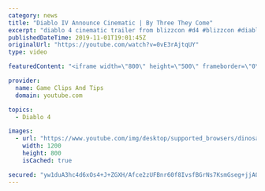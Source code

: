```yaml
---
category: news
title: "Diablo IV Announce Cinematic | By Three They Come"
excerpt: "diablo 4 cinematic trailer from blizzcon #d4 #blizzcon #diablo."
publishedDateTime: 2019-11-01T19:01:45Z
originalUrl: "https://youtube.com/watch?v=0vE3rAjtqUY"
type: video

featuredContent: "<iframe width=\"800\" height=\"500\" frameborder=\"0\" src=\"https://www.youtube.com/embed/0vE3rAjtqUY\" allow=\"accelerometer; autoplay; encrypted-media; gyroscope; picture-in-picture\" allowfullscreen></iframe>"

provider:
  name: Game Clips And Tips
  domain: youtube.com

topics:
  - Diablo 4

images:
  - url: "https://www.youtube.com/img/desktop/supported_browsers/dinosaur.png"
    width: 1200
    height: 800
    isCached: true

secured: "yw1duA3hc4d6xOs4+J+ZGXH/Afce2zUFBnr60f8IvsfBGrNs7KsmGseg+jjAQs4XAIaA1f0PRyExfYIeg3gTLgNw54jKBEi/fzAGhm+kWByV8IGmATIGZMKh2TPJ/1wANqNv5fpDrG7YwyAEUeJwn5pF5sXYJo6dkfkk4aEjtRifQ/dmeS98kvMGZYHp+tWsJHFYqHfpcb9eN/ENuiHwQ1/ax4ZQlmnhv1dHbyZz0rn1EL+d7c/PU1q/AF3zkXGTzpEn/StJE1sTrKv4fM+jBOIH9mJYwRAFum6PY5/JmfQ1SZFIvnt+YePDb4E1GYCh1PwPuR9OXA05gkKIP+WejMRCWzoafUI5dS0Lj5Gn/DgaahczDriwO5cJcy9Wa16R7oAxKfp9RzRpO12sAl/xfw==;IYk0hasDsOcUYbwyd+RJcw=="
---
```


